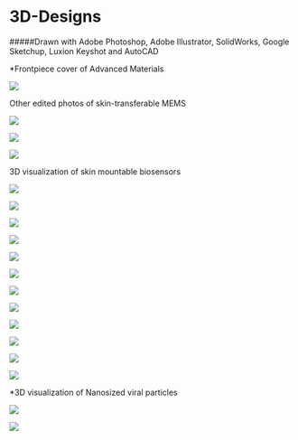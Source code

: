 # 3D-Designs

#####Drawn with Adobe Photoshop, Adobe Illustrator,  SolidWorks, Google Sketchup, Luxion Keyshot and AutoCAD

*Frontpiece cover of Advanced Materials

![](https://github.com/jongwoo-Lee/3D-Designs/blob/master/files/front_cover.gif)



Other edited photos of skin-transferable MEMS 

![](https://github.com/jongwoo-Lee/3D-Designs/blob/master/files/5.gif)


![](https://github.com/jongwoo-Lee/3D-Designs/blob/master/files/old-10um_mag.gif)


![](https://github.com/jongwoo-Lee/3D-Designs/blob/master/files/fractal1.gif)



3D visualization of skin mountable biosensors

![](https://github.com/jongwoo-Lee/3D-Designs/blob/master/files/1%20(1).jpg)

![](https://github.com/jongwoo-Lee/3D-Designs/blob/master/files/2.jpg)

![](https://github.com/jongwoo-Lee/3D-Designs/blob/master/files/1.jpg)

![](https://github.com/jongwoo-Lee/3D-Designs/blob/master/files/71.13.jpg)

![](https://github.com/jongwoo-Lee/3D-Designs/blob/master/files/Untitled.png)

![](https://github.com/jongwoo-Lee/3D-Designs/blob/master/files/Untitled2.png)

![](https://github.com/jongwoo-Lee/3D-Designs/blob/master/files/dar.9.jpg)

![](https://github.com/jongwoo-Lee/3D-Designs/blob/master/files/copper.19.jpg)

![](https://github.com/jongwoo-Lee/3D-Designs/blob/master/files/sensor.24.jpg)

![](https://github.com/jongwoo-Lee/3D-Designs/blob/master/files/tape2.13.jpg)

![](https://github.com/jongwoo-Lee/3D-Designs/blob/master/files/tape2.14.jpg)

![](https://github.com/jongwoo-Lee/3D-Designs/blob/master/files/untitled.20.jpg)



*3D visualization of Nanosized viral particles

![](https://github.com/jongwoo-Lee/3D-Designs/blob/master/files/virus3.png)

![](https://github.com/jongwoo-Lee/3D-Designs/blob/master/files/virus_3.gif)




